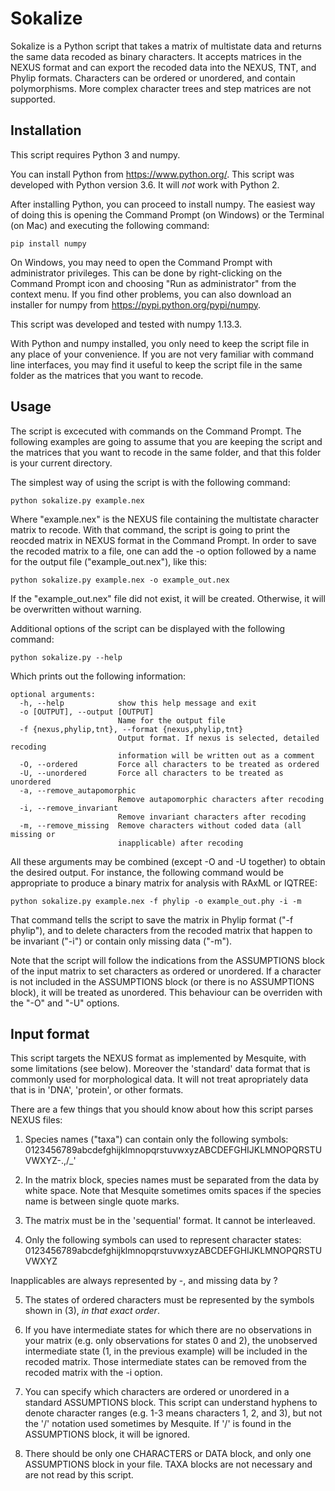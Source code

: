 # Sokalize

Sokalize is a Python script that takes a matrix of multistate data and returns the same data recoded as binary characters. It accepts matrices in the NEXUS format and can export the recoded data into the NEXUS, TNT, and Phylip formats. Characters can be ordered or unordered, and contain polymorphisms. More complex character trees and step matrices are not supported.

## Installation

This script requires Python 3 and numpy.

You can install Python from https://www.python.org/. This script was developed with Python version 3.6. It will *not* work with Python 2.

After installing Python, you can proceed to install numpy. The easiest way of doing this is opening the Command Prompt (on Windows) or the Terminal (on Mac) and executing the following command:

```console
pip install numpy
```

On Windows, you may need to open the Command Prompt with administrator privileges. This can be done by right-clicking on the Command Prompt icon and choosing "Run as administrator" from the context menu. If you find other problems, you can also download an installer for numpy from https://pypi.python.org/pypi/numpy.

This script was developed and tested with numpy 1.13.3.

With Python and numpy installed, you only need to keep the script file in any place of your convenience. If you are not very familiar with command line interfaces, you may find it useful to keep the script file in the same folder as the matrices that you want to recode.

## Usage

The script is excecuted with commands on the Command Prompt. The following examples are going to assume that you are keeping the script and the matrices that you want to recode in the same folder, and that this folder is your current directory.

The simplest way of using the script is with the following command:

```console
python sokalize.py example.nex
```

Where "example.nex" is the NEXUS file containing the multistate character matrix to recode. With that command, the script is going to print the reocded matrix in NEXUS format in the Command Prompt. In order to save the recoded matrix to a file, one can add the -o option followed by a name for the output file ("example_out.nex"), like this:

```console
python sokalize.py example.nex -o example_out.nex
```

If the "example_out.nex" file did not exist, it will be created. Otherwise, it will be overwritten without warning.

Additional options of the script can be displayed with the following command:

```console
python sokalize.py --help
```

Which prints out the following information:

```console
optional arguments:
  -h, --help            show this help message and exit
  -o [OUTPUT], --output [OUTPUT]
                        Name for the output file
  -f {nexus,phylip,tnt}, --format {nexus,phylip,tnt}
                        Output format. If nexus is selected, detailed recoding
                        information will be written out as a comment
  -O, --ordered         Force all characters to be treated as ordered
  -U, --unordered       Force all characters to be treated as unordered
  -a, --remove_autapomorphic
                        Remove autapomorphic characters after recoding
  -i, --remove_invariant
                        Remove invariant characters after recoding
  -m, --remove_missing  Remove characters without coded data (all missing or
                        inapplicable) after recoding
``` 

All these arguments may be combined (except -O and -U together) to obtain the desired output. For instance, the following command would be appropriate to produce a binary matrix for analysis with RAxML or IQTREE:

```console
python sokalize.py example.nex -f phylip -o example_out.phy -i -m
```

That command tells the script to save the matrix in Phylip format ("-f phylip"), and to delete characters from the recoded matrix that happen to be invariant ("-i") or contain only missing data ("-m").

Note that the script will follow the indications from the ASSUMPTIONS block of the input matrix to set characters as ordered or unordered. If a character is not included in the ASSUMPTIONS block (or there is no ASSUMPTIONS block), it will be treated as unordered. This behaviour can be overriden with the "-O" and "-U" options.

## Input format

This script targets the NEXUS format as implemented by Mesquite, with some limitations (see below). Moreover the 'standard' data format that is commonly used for morphological data. It will not treat apropriately data that is in 'DNA', 'protein', or other formats.

There are a few things that you should know about how this script parses NEXUS files:

1) Species names ("taxa") can contain only the following symbols:
0123456789abcdefghijklmnopqrstuvwxyzABCDEFGHIJKLMNOPQRSTUVWXYZ-.,/_'

2) In the matrix block, species names must be separated from the data by white space. Note that Mesquite sometimes omits spaces if the species name is between single quote marks.

3) The matrix must be in the 'sequential' format. It cannot be interleaved.

4) Only the following symbols can used to represent character states:
0123456789abcdefghijklmnopqrstuvwxyzABCDEFGHIJKLMNOPQRSTUVWXYZ

Inapplicables are always represented by -, and missing data by ?

5) The states of ordered characters must be represented by the symbols shown in (3), *in that exact order*.

6) If you have intermediate states for which there are no observations in your matrix (e.g. only observations for states 0 and 2), the unobserved intermediate state (1, in the previous example) will be included in the recoded matrix. Those intermediate states can be removed from the recoded matrix with the -i option.

7) You can specify which characters are ordered or unordered in a standard ASSUMPTIONS block. This script can understand hyphens to denote character ranges (e.g. 1-3 means characters 1, 2, and 3), but not the '/' notation used sometimes by Mesquite. If '/' is found in the ASSUMPTIONS block, it will be ignored.

8) There should be only one CHARACTERS or DATA block, and only one ASSUMPTIONS block in your file. TAXA blocks are not necessary and are not read by this script.